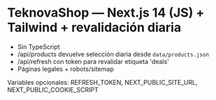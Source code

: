 # TeknovaShop — Next.js 14 (JS) + Tailwind + revalidación diaria

- Sin TypeScript
- /api/products devuelve selección diaria desde `data/products.json`
- /api/refresh con token para revalidar etiqueta 'deals'
- Páginas legales + robots/sitemap

Variables opcionales: REFRESH_TOKEN, NEXT_PUBLIC_SITE_URL, NEXT_PUBLIC_COOKIE_SCRIPT
